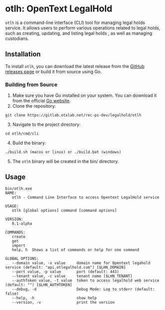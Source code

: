 # otlh: OpenText LegalHold

`otlh` is a command-line interface (CLI) tool for managing legal holds service. It allows users to perform various operations related to legal holds, such as creating, updating, and listing legal holds , as well as managing custodians.

## Installation

To install `otlh`, you can download the latest release from the [GitHub releases page](https://gitlab.otxlab.net/rec-ps-dev/legalhold/otlh/-/releases) or build it from source using Go.

### Building from Source

1. Make sure you have Go installed on your system. You can download it from the official [Go website](https://golang.org/dl/).
2. Clone the repository: 
```
git clone https://gitlab.otxlab.net/rec-ps-dev/legalhold/otlh
```
3. Navigate to the project directory:
```
cd otlh/cmd/cli
```
4. Build the binary:
```
./build.sh (macos or linux) or ./build.bat (windows)
```
5. The `otlh` binary will be created in the bin/ directory.

## Usage
```
bin/otlh.exe
NAME:
   otlh - Command Line Interface to access Opentext LegalHold service

USAGE:
   otlh [global options] command [command options] 

VERSION:
   0.1-alpha

COMMANDS:
   create   
   get      
   import   
   help, h  Shows a list of commands or help for one command

GLOBAL OPTIONS:
   --domain value, -x value     domain name for Opentext legahold service (default: "api.otlegalhold.com") [$LHN_DOMAIN]
   --port value, -p value       port (default: 443)
   --tenant value, -c value     tenant name [$LHN_TENANT]
   --authToken value, -t value  token to access legalhold web service (default: "") [$LHN_AUTHTOKEN]
   --debug, -d                  Debug Mode: Log to stderr (default: false)
   --help, -h                   show help
   --version, -v                print the version
```